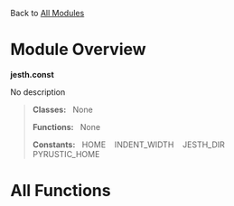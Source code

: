Back to [All Modules](https://github.com/pyrustic/jesth/blob/master/docs/modules/README.md#readme)

# Module Overview

**jesth.const**
 
No description

> **Classes:** &nbsp; None
>
> **Functions:** &nbsp; None
>
> **Constants:** &nbsp; HOME &nbsp;&nbsp; INDENT_WIDTH &nbsp;&nbsp; JESTH_DIR &nbsp;&nbsp; PYRUSTIC_HOME

# All Functions



